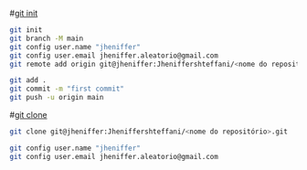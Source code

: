 #[git init](/init.md)

```bash
git init
git branch -M main
git config user.name "jheniffer"
git config user.email jheniffer.aleatorio@gmail.com 
git remote add origin git@jheniffer:Jheniffershteffani/<nome do repositório>.git
```
```bash
git add .
git commit -m "first commit"
git push -u origin main
```

#[git clone](/clone.md)
```bash
git clone git@jheniffer:Jheniffershteffani/<nome do repositório>.git
```
```bash
git config user.name "jheniffer"
git config user.email jheniffer.aleatorio@gmail.com 
```